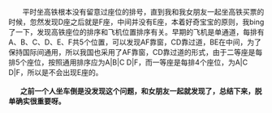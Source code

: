 &nbsp;&nbsp;&nbsp;&nbsp;&nbsp;&nbsp;&nbsp;平时坐高铁根本没有留意过座位的排号，直到我和我女朋友一起坐高铁买票的时候，忽然发现D座之后就是F座，中间并没有E座，本着好奇宝宝的原则，我bing了一下，发现高铁座位的排序和飞机位置排序有关。早期的飞机是单通道，每排有A、B、C、D、E、F共5个位置，可以发现AF靠窗，CD靠过道，BE在中间，为了保持国际间通用，所以我国也采用了AF靠窗，CD靠过道的形式，由于二等座是每排5个座位，按照通用排序应为A|B|C  D|F，而一等座是每排4个座位，为A|C  D|F，所以是不会出现E座的。<br/><br/>
**&nbsp;&nbsp;&nbsp;&nbsp;&nbsp;&nbsp;&nbsp;之前一个人坐车倒是没发现这个问题，和女朋友一起就发现了，总结下来，脱单确实很重要呀。**